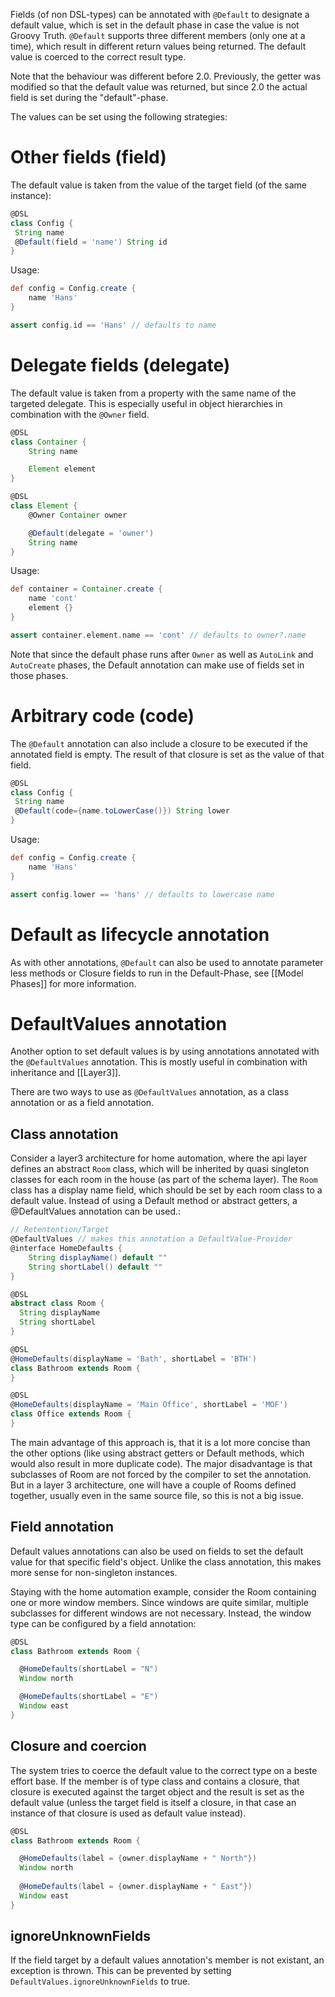 Fields (of non DSL-types) can be annotated with `@Default` to designate a default value, which is set in the default phase in case the value is not
Groovy Truth. `@Default` supports three different members (only one at a time), which result in different return values
being returned. The default value is coerced to the correct result type.

Note that the behaviour was different before 2.0. Previously, the getter was modified so that the default value was 
returned, but since 2.0 the actual field is set during the "default"-phase.

The values can be set using the following strategies:

# Other fields (field)
The default value is taken from the value of the target field (of the same instance):

```groovy
@DSL
class Config {
 String name
 @Default(field = 'name') String id
}
```

Usage:

```groovy
def config = Config.create {
    name 'Hans'
}

assert config.id == 'Hans' // defaults to name 
```

# Delegate fields (delegate)

The default value is taken from a property with the same name of the targeted delegate. This is especially 
useful in object hierarchies in combination with the `@Owner` field.

```groovy
@DSL
class Container {
    String name

    Element element
}

@DSL
class Element {
    @Owner Container owner

    @Default(delegate = 'owner')
    String name
}
```

Usage:

```groovy
def container = Container.create {
    name 'cont'
    element {}
}

assert container.element.name == 'cont' // defaults to owner?.name 
```

Note that since the default phase runs after `Owner` as well as `AutoLink` and `AutoCreate` phases, the Default
annotation can make use of fields set in those phases.

# Arbitrary code (code)

The `@Default` annotation can also include a closure to be executed if the annotated field is empty. The result of that
closure is set as the value of that field.

```groovy
@DSL
class Config {
 String name
 @Default(code={name.toLowerCase()}) String lower
}
```

Usage:

```groovy
def config = Config.create {
    name 'Hans'
}

assert config.lower == 'hans' // defaults to lowercase name
```

# Default as lifecycle annotation

As with other annotations, `@Default` can also be used to annotate parameter less methods or Closure fields to run
in the Default-Phase, see [[Model Phases]] for more information.

# DefaultValues annotation

Another option to set default values is by using annotations annotated with the `@DefaultValues` annotation. This is mostly useful 
in combination with inheritance and [[Layer3]].

There are two ways to use as `@DefaultValues` annotation, as a class annotation or as a field annotation.

## Class annotation

Consider a layer3 architecture for home automation, where the api layer defines an abstract `Room` class, which will be inherited
by quasi singleton classes for each room in the house (as part of the schema layer). The `Room` class has a display name field, which 
should be set by each room class to a default value. Instead of using a Default method or abstract getters, a @DefaultValues annotation can be used.: 

```groovy
// Retentention/Target
@DefaultValues // makes this annotation a DefaultValue-Provider
@interface HomeDefaults {
    String displayName() default ""
    String shortLabel() default ""
}

@DSL 
abstract class Room {
  String displayName
  String shortLabel
}

@DSL 
@HomeDefaults(displayName = 'Bath', shortLabel = 'BTH')
class Bathroom extends Room {
}

@DSL 
@HomeDefaults(displayName = 'Main Office', shortLabel = 'MOF')
class Office extends Room {
}
```

The main advantage of this approach is, that it is a lot more concise than the other options (like using abstract getters or Default methods, which would also result in more duplicate code). The major disadvantage is that subclasses of Room are not forced by the compiler to set the annotation. But in a layer 3 architecture, one will have a couple of Rooms defined together, usually even in the 
same source file, so this is not a big issue.

## Field annotation

Default values annotations can also be used on fields to set the default value for that specific field's object. Unlike the class annotation, this makes more sense for non-singleton instances.

Staying with the home automation example, consider the Room containing one or more window members. Since windows are quite similar,
multiple subclasses for different windows are not necessary. Instead, the window type can be configured by a field annotation:

```groovy
@DSL 
class Bathroom extends Room {

  @HomeDefaults(shortLabel = "N")
  Window north

  @HomeDefaults(shortLabel = "E")
  Window east
}
```

## Closure and coercion

The system tries to coerce the default value to the correct type on a beste effort base. If the member is of type class and 
contains a closure, that closure is executed against the target object and the result is set as the default value (unless the 
target field is itself a closure, in that case an instance of that closure is used as default value instead).

```groovy
@DSL 
class Bathroom extends Room {

  @HomeDefaults(label = {owner.displayName + " North"})
  Window north
    
  @HomeDefaults(label = {owner.displayName + " East"})
  Window east
}
```

## ignoreUnknownFields

If the field target by a default values annotation's member is not existant, an exception is thrown. This can be prevented
by setting `DefaultValues.ignoreUnknownFields` to true.
